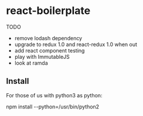 # react-boilerplate
TODO

- remove lodash dependency
- upgrade to redux 1.0 and react-redux 1.0 when out
- add react component testing
- play with ImmutableJS
- look at ramda


## Install
For those of us with python3 as python:

npm install --python=/usr/bin/python2

